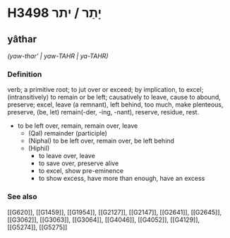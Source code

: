 # H3498 יָתַר / יתר

## yâthar

_(yaw-thar' | yaw-TAHR | ya-TAHR)_

### Definition

verb; a primitive root; to jut over or exceed; by implication, to excel; (intransitively) to remain or be left; causatively to leave, cause to abound, preserve; excel, leave (a remnant), left behind, too much, make plenteous, preserve, (be, let) remain(-der, -ing, -nant), reserve, residue, rest.

- to be left over, remain, remain over, leave
    - (Qal) remainder (participle)
    - (Niphal) to be left over, remain over, be left behind
    - (Hiphil)
        - to leave over, leave
        - to save over, preserve alive
        - to excel, show pre-eminence
        - to show excess, have more than enough, have an excess
### See also

[[G620]], [[G1459]], [[G1954]], [[G2127]], [[G2147]], [[G2641]], [[G2645]], [[G3062]], [[G3063]], [[G3064]], [[G4046]], [[G4052]], [[G4129]], [[G5274]], [[G5275]]


